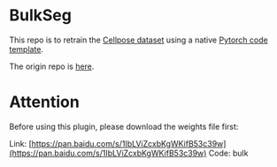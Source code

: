 # BulkSeg
This repo is to retrain the [Cellpose dataset](http://www.cellpose.org/) using a native [Pytorch code template](https://github.com/victoresque/pytorch-template).

The origin repo is [here](https://github.com/qixinbo/BulkSeg).

# Attention
Before using this plugin, please download the weights file first:

Link: [https://pan.baidu.com/s/1IbLViZcxbKgWKifB53c39w](https://pan.baidu.com/s/1IbLViZcxbKgWKifB53c39w)
Code: bulk 